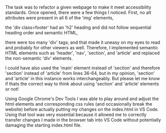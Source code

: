 The task was to refactor a given webpage to make it meet accessibility standards. Once opened, there were a few things I noticed. First, no alt attributes were present in all 6 of the 'img' elements, 

the 'div class=footer' had an 'h2' heading and did not follow sequential heading order and semantic HTML, 

there were too many 'div' tags; and that made it uneasy on my eyes to read and probably for other viewers as well. Therefore, I implemented semantic HTML elements such as 'header', 'nav', 'section', and 'article' and replaced the non-semantic 'div' elements. 
    
I could have also used the 'main' element instead of 'section' and therefore 'section' instead of 'article' from lines 36-64, but in my opinion, 'section' and 'article' in this instance works interchangeably. But please let me know if thats the correct way to think about using 'section' and 'article' elements or not!


Using Google Chrome's Dev Tools I was able to play around and adjust the html elements and corresponding css rules (and occasionally break the website) before actually putting my changes on the index.html in VS Code. Using that tool was very essential because it allowed me to correctly transfer changes I made in the browser tab into VS Code without potentially damaging the starting index.html file.